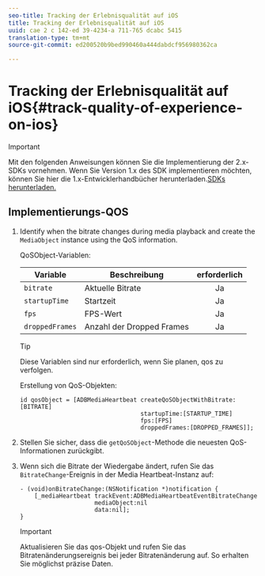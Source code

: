 ```yaml
---
seo-title: Tracking der Erlebnisqualität auf iOS
title: Tracking der Erlebnisqualität auf iOS
uuid: cae 2 c 142-ed 39-4234-a 711-765 dcabc 5415
translation-type: tm+mt
source-git-commit: ed200520b9bed990460a444dabdcf956980362ca

---
```



# Tracking der Erlebnisqualität auf iOS{#track-quality-of-experience-on-ios}

>[!IMPORTANT]
>
>Mit den folgenden Anweisungen können Sie die Implementierung der 2.x-SDKs vornehmen. Wenn Sie Version 1.x des SDK implementieren möchten, können Sie hier die 1.x-Entwicklerhandbücher herunterladen.[SDKs herunterladen.](../../sdk-implement/download-sdks.md)

## Implementierungs-QOS

1. Identify when the bitrate changes during media playback and create the `MediaObject` instance using the QoS information.

   QoSObject-Variablen:

   | Variable | Beschreibung | erforderlich |
   | --- | --- | :---: |
   | `bitrate` | Aktuelle Bitrate | Ja |
   | `startupTime` | Startzeit | Ja |
   | `fps` | FPS-Wert | Ja |
   | `droppedFrames` | Anzahl der Dropped Frames | Ja |

   >[!TIP]
   >
   >Diese Variablen sind nur erforderlich, wenn Sie planen, qos zu verfolgen.

   Erstellung von QoS-Objekten:

   ```
   id qosObject = [ADBMediaHeartbeat createQoSObjectWithBitrate:[BITRATE] 
                                     startupTime:[STARTUP_TIME]  
                                     fps:[FPS]  
                                     droppedFrames:[DROPPED_FRAMES]];
   ```

1. Stellen Sie sicher, dass die `getQoSObject`-Methode die neuesten QoS-Informationen zurückgibt.
1. Wenn sich die Bitrate der Wiedergabe ändert, rufen Sie das `BitrateChange`-Ereignis in der Media Heartbeat-Instanz auf:

   ```
   - (void)onBitrateChange:(NSNotification *)notification { 
       [_mediaHeartbeat trackEvent:ADBMediaHeartbeatEventBitrateChange  
                        mediaObject:nil  
                        data:nil]; 
   }
   ```

   >[!IMPORTANT]
   >
   >Aktualisieren Sie das qos-Objekt und rufen Sie das Bitratenänderungsereignis bei jeder Bitratenänderung auf. So erhalten Sie möglichst präzise Daten.

